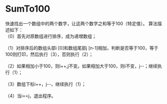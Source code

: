 # SumTo100
快速找出一个数组中的两个数字，让这两个数字之和等于100（特定值）。
算法描述如下：</br>
（0）首先对原数组进行排序，成为递增数组；</br></br>
（1）对排序后的数组头部i [0]和数组尾部j [n-1]相加，判断是否等于100，等于100则打印，然后执行（3），否则执行（2）；</br></br>
 （2）如果相加小于100，则i++,j不变。如果相加大于100，则i不变，j--；继续执行（1）；</br></br>
 （3）数组下标i++，j--，继续执行（1）；</br></br>
 （4）当i==j，退出程序。</br></br>